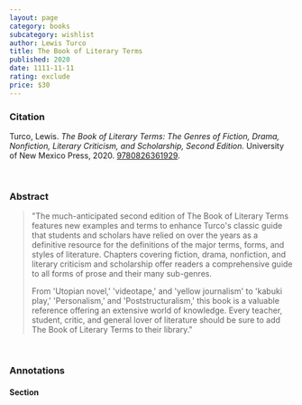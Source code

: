 ```yaml
---
layout: page
category: books
subcategory: wishlist
author: Lewis Turco
title: The Book of Literary Terms
published: 2020
date: 1111-11-11
rating: exclude
price: $30
---
```


### Citation

Turco, Lewis. *The Book of Literary Terms: The Genres of Fiction, Drama, Nonfiction, Literary Criticism, and Scholarship, Second Edition.* University of New Mexico Press, 2020. [9780826361929](https://www.unmpress.com/9780826361929/the-book-of-literary-terms/).

<br>

### Abstract

> "The much-anticipated second edition of The Book of Literary Terms features new examples and terms to enhance Turco's classic guide that students and scholars have relied on over the years as a definitive resource for the definitions of the major terms, forms, and styles of literature. Chapters covering fiction, drama, nonfiction, and literary criticism and scholarship offer readers a comprehensive guide to all forms of prose and their many sub-genres.
>
> From 'Utopian novel,' 'videotape,' and 'yellow journalism' to 'kabuki play,' 'Personalism,' and 'Poststructuralism,' this book is a valuable reference offering an extensive world of knowledge. Every teacher, student, critic, and general lover of literature should be sure to add The Book of Literary Terms to their library."

<br>

### Annotations

#### Section

<br>
